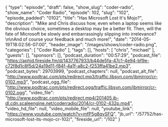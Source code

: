 {
  "type": "episode",
  "draft": false,
  "show_slug": "coder-radio",
  "show_name": "Coder Radio",
  "episode": 102,
  "slug": "102",
  "episode_padded": "0102",
  "title": "Has Microsoft Lost It's Mojo?",
  "description": "Mike and Chris discuss how, even when a laptop seems like the obvious choice, sometimes a desktop may be a better fit. Then, will the fate of Microsoft be slowly and embarrassingly slipping into irrelevance?\n\nAnd of course your feedback and much more!",
  "date": "2014-05-19T18:02:56-07:00",
  "header_image": "/images/shows/coder-radio.png",
  "categories": [
    "Coder Radio"
  ],
  "tags": [],
  "hosts": [
    "chris",
    "michael"
  ],
  "guests": [],
  "sponsors": [],
  "podcast_duration": "00:57:29",
  "podcast_file": "https://aphid.fireside.fm/d/1437767933/b44de5fa-47c1-4e94-bf9e-c72f8d1c8f5d/24a19d11-f84f-4a1f-a8c2-f253ffa41be2.mp3",
  "podcast_bytes": 29703999,
  "podcast_chapters": null,
  "podcast_alt_file": "http://www.podtrac.com/pts/redirect.mp3/traffic.libsyn.com/jbmirror/cr-0102.mp3",
  "podcast_ogg_file": "http://www.podtrac.com/pts/redirect.ogg/traffic.libsyn.com/jbmirror/cr-0102.ogg",
  "video_file": "http://www.podtrac.com/pts/redirect.mp4/201405.jb-dl.cdn.scaleengine.net/coderradio/2014/cr-0102-432p.mp4",
  "video_hd_file": null,
  "video_mobile_file": null,
  "youtube_link": "https://www.youtube.com/watch?v=mfP5g8qvSFQ",
  "jb_url": "/57752/has-microsoft-lost-its-mojo-cr-102/",
  "fireside_url": "/102"
}

